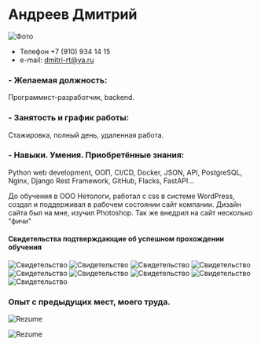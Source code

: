 
# Андреев Дмитрий
![Фото](img/Andreev_Dmitry.jpg)

- Телефон +7 (910) 934 14 15 
- e-mail:  dmitri-rt@ya.ru

### - Желаемая должность:
Программист-разработчик, backend.  

### - Занятость и график работы: 
Cтажировка, полный день, удаленная работа.




### - Навыки. Умения. Приобретённые знания:
Python web development, ООП, CI/CD, Docker, JSON, API, PostgreSQL, Nginx, Django Rest Framework, GitHub, Flacks, FastAPI...

До обучения в ООО Нетологи, работал с css в системе WordPress, создал и поддерживал в рабочем состоянии сайт компании. Дизайн сайта был на мне, изучил Photoshop. Так же внедрил на сайт несколько "фичи"


#### Свидетельства подтверждающие об успешном прохождении обучения
![Свидетельство](img/sertificate/Django-создание_backend_приложений.jpg)
![Свидетельство](img/sertificate/Базы_данных_python_разработчиков.jpg)
![Свидетельство](img/sertificate/Git_система_контроля_версий.jpg)
![Свидетельство](img/sertificate/ООП_работа_с_API.jpg)
![Свидетельство](img/sertificate/Профессиональная-работа-с-Python.jpg)
![Свидетельство](img/sertificate/Python_в_веб-разработке.jpg)
![Свидетельство](img/sertificate/Основы_языка_программирования.jpg)
![Свидетельство](img/sertificate/Свидетельство-об-обучении.jpg)
![Свидетельство](img/sertificate/Итог_диплом.jpg)


### Опыт c предыдущих мест, моего труда.

![Rezume](img/2025-01-17_12-45-16.png)

![Rezume](img/2025-01-17_12-47-17.png)


